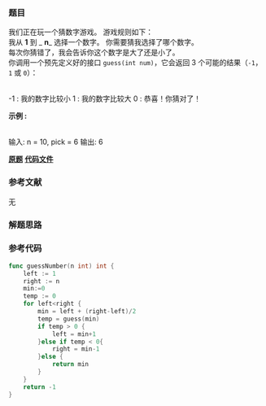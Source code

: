 ### 题目
我们正在玩一个猜数字游戏。 游戏规则如下：  
我从  **1**  到  _ **n**_  选择一个数字。 你需要猜我选择了哪个数字。  
每次你猜错了，我会告诉你这个数字是大了还是小了。  
你调用一个预先定义好的接口 `guess(int num)`，它会返回 3 个可能的结果（`-1`，`1` 或 `0`）：


​    
    -1 : 我的数字比较小
     1 : 我的数字比较大
     0 : 恭喜！你猜对了！


**示例 :**


​    
    输入: n = 10, pick = 6
    输出: 6

 **[原题](https://leetcode-cn.com/problems/guess-number-higher-or-lower/)**    **[代码文件](https://github.com/LZH139/leetcode_Go/blob/master/src/BinarySearch/simple/GuessNumberHigherOrLower/GuessNumberHigherOrLower.go)**


### 参考文献
无

### 解题思路




### 参考代码

```go
func guessNumber(n int) int {
    left := 1
    right := n
    min:=0
    temp := 0
    for left<right {
        min = left + (right-left)/2
        temp = guess(min)
        if temp > 0 {
            left = min+1
        }else if temp < 0{
            right = min-1
        }else {
            return min
        }
    }
    return -1
}

```




